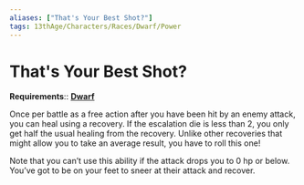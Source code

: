 ```yaml
---
aliases: ["That's Your Best Shot?"]
tags: 13thAge/Characters/Races/Dwarf/Power
---
```

# That's Your Best Shot?

__Requirements__:: __[Dwarf](../Dwarf.md)__

Once per battle as a free action after you have been hit by an enemy attack, you can heal using a recovery. If the escalation die is less than 2, you only get half the usual healing from the recovery. Unlike other recoveries that might allow you to take an average result, you have to roll this one!

Note that you can’t use this ability if the attack drops you to 0 hp or below. You’ve got to be on your feet to sneer at their attack and recover.
